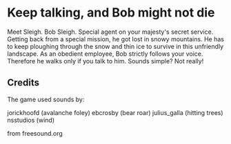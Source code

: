 # Keep talking, and Bob might not die

Meet Sleigh. Bob Sleigh. Special agent on your majesty's secret service. Getting back from a special mission, he got lost in snowy mountains. He has to keep ploughing through the snow and thin ice to survive in this unfriendly landscape. As an obedient employee, Bob strictly follows your voice. Therefore he walks only if you talk to him. Sounds simple? Not really!

## Credits

The game used sounds by:

jorickhoofd (avalanche foley)
ebcrosby (bear roar)
julius_galla (hitting trees)
nsstudios (wind)

from freesound.org
